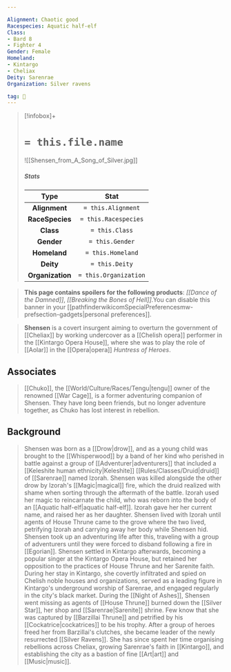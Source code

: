 ```yaml
---

Alignment: Chaotic good
Racespecies: Aquatic half-elf
Class:
- Bard 8
- Fighter 4
Gender: Female
Homeland:
- Kintargo
- Cheliax
Deity: Sarenrae
Organization: Silver ravens

tag: 👤️
---
```


> [!infobox]+
> #  `= this.file.name`
> ![[Shensen_from_A_Song_of_Silver.jpg]]
> ##### Stats
> Type | Stat |
> :---: |:---:|
> **Alignment** | `= this.Alignment` |
> **RaceSpecies** | `= this.Racespecies` |
> **Class** | `= this.Class` |
> **Gender** | `= this.Gender` |
> **Homeland** | `= this.Homeland` |
> **Deity** | `= this.Deity` |
> **Organization** | `= this.Organization` |



> **This page contains spoilers for the following products**: *[[Dance of the Damned]]*, *[[Breaking the Bones of Hell]]*.You can disable this banner in your [[pathfinderwikicomSpecialPreferencesmw-prefsection-gadgets|personal preferences]].


> **Shensen** is a covert insurgent aiming to overturn the government of [[Cheliax]] by working undercover as a [[Chelish opera]] performer in the [[Kintargo Opera House]], where she was to play the role of [[Aolar]] in the [[Opera|opera]] *Huntress of Heroes*.


## Associates

> [[Chuko]], the [[World/Culture/Races/Tengu|tengu]] owner of the renowned [[War Cage]], is a former adventuring companion of Shensen. They have long been friends, but no longer adventure together, as Chuko has lost interest in rebellion.


## Background

> Shensen was born as a [[Drow|drow]], and as a young child was brought to the [[Whisperwood]] by a band of her kind who perished in battle against a group of [[Adventurer|adventurers]] that included a [[Keleshite human ethnicity|Keleshite]] [[Rules/Classes/Druid|druid]] of [[Sarenrae]] named Izorah. Shensen was killed alongside the other drow by Izorah's [[Magic|magical]] fire, which the druid realized with shame when sorting through the aftermath of the battle. Izorah used her magic to reincarnate the child, who was reborn into the body of an [[Aquatic half-elf|aquatic half-elf]]. Izorah gave her her current name, and raised her as her daughter.
> Shensen lived with Izorah until agents of House Thrune came to the grove where the two lived, petrifying Izorah and carrying away her body while Shensen hid. Shensen took up an adventuring life after this, traveling with a group of adventurers until they were forced to disband following a fire in [[Egorian]]. Shensen settled in Kintargo afterwards, becoming a popular singer at the Kintargo Opera House, but retained her opposition to the practices of House Thrune and her Sarenite faith. During her stay in Kintargo, she covertly infiltrated and spied on Chelish noble houses and organizations, served as a leading figure in Kintargo's underground worship of Sarenrae, and engaged regularly in the city's black market.
> During the [[Night of Ashes]], Shensen went missing as agents of [[House Thrune]] burned down the [[Silver Star]], her shop and [[Sarenrae|Sarenite]] shrine. Few know that she was captured by [[Barzillai Thrune]] and petrified by his [[Cockatrice|cockatrices]] to be his trophy. After a group of heroes freed her from Barzillai's clutches, she became leader of the newly resurrected [[Silver Ravens]]. She has since spent her time organising rebellions across Cheliax, growing Sarenrae's faith in [[Kintargo]], and establishing the city as a bastion of fine [[Art|art]] and [[Music|music]].








